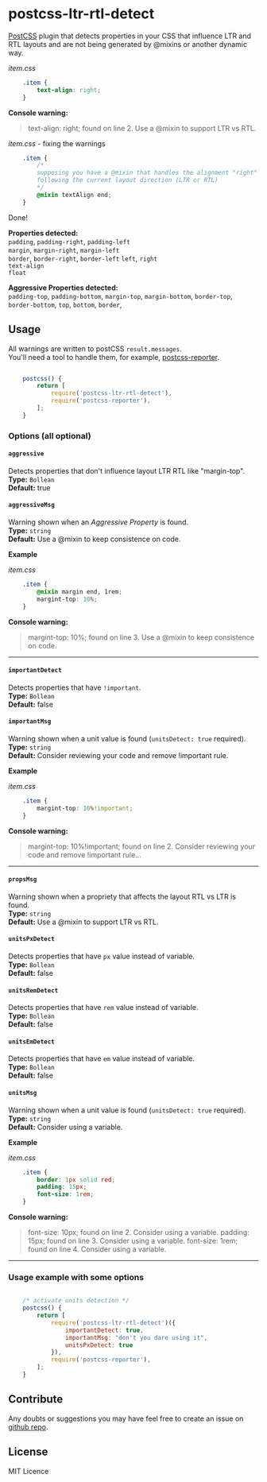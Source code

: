 # postcss-ltr-rtl-detect

[PostCSS](https://github.com/postcss/postcss) plugin that detects properties in your CSS that influence LTR and RTL layouts and are not being generated by @mixins or another dynamic way.

*item.css*
```css
    .item {
        text-align: right;
    }
```

**Console warning:**
>  text-align: right; found on line 2. Use a @mixin to support LTR vs RTL.  

*item.css* - fixing the warnings
```css
    .item {
        /*
        supposing you have a @mixin that handles the alignment "right" or "left"
        following the current layout direction (LTR or RTL)
        */
        @mixin textAlign end;
    }
```

Done!

**Properties detected:**  
`padding`, `padding-right`, `padding-left`  
`margin`, `margin-right`, `margin-left`  
`border`, `border-right`, `border-left`
`left`, `right`  
`text-align`   
`float`  

**Aggressive Properties detected:**  
`padding-top`, `padding-bottom`,
`margin-top`, `margin-bottom`,
`border-top`, `border-bottom`,
`top`, `bottom`,
`border`,



## Usage
All warnings are written to postCSS `result.messages`.  
You'll need a tool to handle them, for example, [postcss-reporter](https://www.npmjs.com/package/postcss-browser-reporter).

```js

    postcss() {
        return [
            require('postcss-ltr-rtl-detect'),
            require('postcss-reporter'),
        ];
    }
```

### Options (all optional)

#### `aggressive`
Detects properties that don't influence layout LTR RTL like "margin-top".  
**Type:** `Bollean`  
**Default:** true

#### `aggressiveMsg`
Warning shown when an *Aggressive Property* is found.  
**Type:** `string`  
**Default:** Use a @mixin to keep consistence on code.

**Example**

*item.css*
```css
    .item {
        @mixin margin end, 1rem;
        margint-top: 10%;
    }
```

**Console warning:**
>  margint-top: 10%; found on line 3. Use a @mixin to keep consistence on code.

---

#### `importantDetect`
Detects properties that have `!important`.  
**Type:** `Bollean`  
**Default:** false

#### `importantMsg`
Warning shown when a unit value is found (`unitsDetect: true` required).  
**Type:** `string`  
**Default:** Consider reviewing your code and remove !important rule.

**Example**

*item.css*
```css
    .item {
        margint-top: 10%!important;
    }
```

**Console warning:**
>  margint-top: 10%!important; found on line 2. Consider reviewing your code and remove !important rule...

---

#### `propsMsg`
Warning shown when a propriety that affects the layout RTL vs LTR is found.  
**Type:** `string`  
**Default:** Use a @mixin to support LTR vs RTL.

#### `unitsPxDetect`
Detects properties that have `px` value instead of variable.  
**Type:** `Bollean`  
**Default:** false


#### `unitsRemDetect`
Detects properties that have `rem` value instead of variable.  
**Type:** `Bollean`  
**Default:** false

#### `unitsEmDetect`
Detects properties that have `em` value instead of variable.  
**Type:** `Bollean`  
**Default:** false

#### `unitsMsg`
Warning shown when a unit value is found (`unitsDetect: true` required).  
**Type:** `string`  
**Default:** Consider using a variable.

**Example**

*item.css*
```css
    .item {
    	border: 1px solid red;
        padding: 15px;
        font-size: 1rem;
    }
```

**Console warning:**
>  font-size: 10px; found on line 2. Consider using a variable.
>  padding: 15px; found on line 3. Consider using a variable.
>  font-size: 1rem; found on line 4. Consider using a variable.

---




### Usage example with some options

```js

    /* activate units detection */
    postcss() {
        return [
            require('postcss-ltr-rtl-detect')({
                importantDetect: true,
                importantMsg: "don't you dare using it",
                unitsPxDetect: true
            }),
            require('postcss-reporter'),
        ];
    }

```


## Contribute
Any doubts or suggestions you may have feel free to create an issue on [github repo](https://github.com/sandrina-p/postcss-ltr-rtl-detect).


## License
MIT Licence
